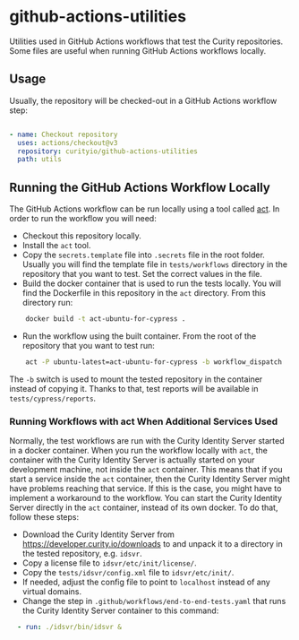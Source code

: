# github-actions-utilities

Utilities used in GitHub Actions workflows that test the Curity repositories. Some files are useful when running GitHub Actions workflows locally.

## Usage

Usually, the repository will be checked-out in a GitHub Actions workflow step:

```yml

- name: Checkout repository
  uses: actions/checkout@v3
  repository: curityio/github-actions-utilities
  path: utils

```

## Running the GitHub Actions Workflow Locally

The GitHub Actions workflow can be run locally using a tool called [act](https://github.com/nektos/act>). In order to run
the workflow you will need:

- Checkout this repository locally.
- Install the `act` tool.
- Copy the `secrets.template` file into `.secrets` file in the root folder. Usually you will find the template file in `tests/workflows` directory in the repository that you want to test. Set the correct values in the file.
- Build the docker container that is used to run the tests locally. You will find the Dockerfile in this repository in
  the `act` directory. From this directory run:

```bash
    docker build -t act-ubuntu-for-cypress .
```

- Run the workflow using the built container. From the root of the repository that you want to test run:

```bash
    act -P ubuntu-latest=act-ubuntu-for-cypress -b workflow_dispatch
```

The `-b` switch is used to mount the tested repository in the container instead of copying it. Thanks to that, test reports will be available in `tests/cypress/reports`.

### Running Workflows with act When Additional Services Used

Normally, the test workflows are run with the Curity Identity Server started in a docker container. When you run the
workflow locally with `act`, the container with the Curity Identity Server is actually started on your development machine,
not inside the `act` container. This means that if you start a service inside the `act` container, then the Curity 
Identity Server might have problems reaching that service. If this is the case, you might have to implement a workaround
to the workflow. You can start the Curity Identity Server directly in the `act` container, instead of its own docker.
To do that, follow these steps:

- Download the Curity Identity Server from https://developer.curity.io/downloads to and unpack it to a directory in the
  tested repository, e.g. `idsvr`.
- Copy a license file to `idsvr/etc/init/license/`.
- Copy the `tests/idsvr/config.xml` file to `idsvr/etc/init/`.
- If needed, adjust the config file to point to `localhost` instead of any virtual domains.
- Change the step in `.github/workflows/end-to-end-tests.yaml` that runs the Curity Identity Server container to this command:

```yaml
  - run: ./idsvr/bin/idsvr &
```
